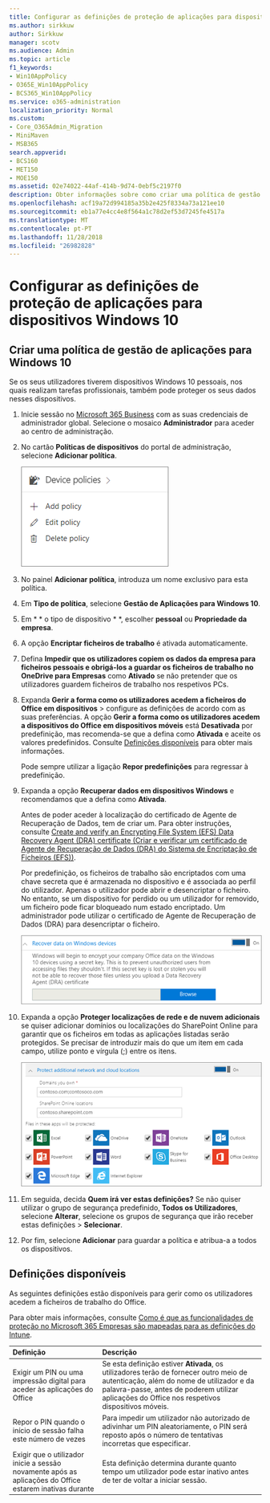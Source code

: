 ```yaml
---
title: Configurar as definições de proteção de aplicações para dispositivos Windows 10
ms.author: sirkkuw
author: Sirkkuw
manager: scotv
ms.audience: Admin
ms.topic: article
f1_keywords:
- Win10AppPolicy
- O365E_Win10AppPolicy
- BCS365_Win10AppPolicy
ms.service: o365-administration
localization_priority: Normal
ms.custom:
- Core_O365Admin_Migration
- MiniMaven
- MSB365
search.appverid:
- BCS160
- MET150
- MOE150
ms.assetid: 02e74022-44af-414b-9d74-0ebf5c2197f0
description: Obter informações sobre como criar uma política de gestão de aplicações e proteger os ficheiros de trabalho no Windows 10 dispositivos.
ms.openlocfilehash: acf19a72d994185a35b2e425f8334a73a121ee10
ms.sourcegitcommit: eb1a77e4cc4e8f564a1c78d2ef53d7245fe4517a
ms.translationtype: MT
ms.contentlocale: pt-PT
ms.lasthandoff: 11/28/2018
ms.locfileid: "26982828"
---
```

# <a name="set-application-protection-settings-for-windows-10-devices"></a>Configurar as definições de proteção de aplicações para dispositivos Windows 10

## <a name="create-an-app-management-policy-for-windows-10"></a>Criar uma política de gestão de aplicações para Windows 10

Se os seus utilizadores tiverem dispositivos Windows 10 pessoais, nos quais realizam tarefas profissionais, também pode proteger os seus dados nesses dispositivos.
  
1. Inicie sessão no [Microsoft 365 Business](https://portal.office.com) com as suas credenciais de administrador global. Selecione o mosaico **Administrador** para aceder ao centro de administração. 
    
2. No cartão **Políticas de dispositivos** do portal de administração, selecione **Adicionar política**.
    
    ![Device policies card in the admin center.](media/27c12b61-d112-4348-b557-4f3e46204797.png)
  
3. No painel **Adicionar política**, introduza um nome exclusivo para esta política. 
    
4. Em **Tipo de política**, selecione **Gestão de Aplicações para Windows 10**.
    
5. Em * * o tipo de dispositivo * *, escolher **pessoal** ou **Propriedade da empresa**.
    
6. A opção **Encriptar ficheiros de trabalho** é ativada automaticamente. 
    
7. Defina **Impedir que os utilizadores copiem os dados da empresa para ficheiros pessoais e obrigá-los a guardar os ficheiros de trabalho no OneDrive para Empresas** como **Ativado** se não pretender que os utilizadores guardem ficheiros de trabalho nos respetivos PCs. 
    
8. Expanda **Gerir a forma como os utilizadores acedem a ficheiros do Office em dispositivos** \> configure as definições de acordo com as suas preferências. A opção **Gerir a forma como os utilizadores acedem a dispositivos do Office em dispositivos móveis** está **Desativada** por predefinição, mas recomenda-se que a defina como **Ativada** e aceite os valores predefinidos. Consulte [Definições disponíveis](protection-settings-for-windows-10-devices.md#bkmk_settings) para obter mais informações. 
    
    Pode sempre utilizar a ligação **Repor predefinições** para regressar à predefinição. 
    
9. Expanda a opção **Recuperar dados em dispositivos Windows** e recomendamos que a defina como **Ativada**.
    
    Antes de poder aceder à localização do certificado de Agente de Recuperação de Dados, tem de criar um. Para obter instruções, consulte [Create and verify an Encrypting File System (EFS) Data Recovery Agent (DRA) certificate (Criar e verificar um certificado de Agente de Recuperação de Dados (DRA) do Sistema de Encriptação de Ficheiros (EFS))](https://go.microsoft.com/fwlink/p/?linkid=853700).
    
    Por predefinição, os ficheiros de trabalho são encriptados com uma chave secreta que é armazenada no dispositivo e é associada ao perfil do utilizador. Apenas o utilizador pode abrir e desencriptar o ficheiro. No entanto, se um dispositivo for perdido ou um utilizador for removido, um ficheiro pode ficar bloqueado num estado encriptado. Um administrador pode utilizar o certificado de Agente de Recuperação de Dados (DRA) para desencriptar o ficheiro.
    
    ![Browse to Data Recovery Agent certificate.](media/7d7d664f-b72f-4293-a3e7-d0fa7371366c.png)
  
10. Expanda a opção **Proteger localizações de rede e de nuvem adicionais** se quiser adicionar domínios ou localizações do SharePoint Online para garantir que os ficheiros em todas as aplicações listadas serão protegidos. Se precisar de introduzir mais do que um item em cada campo, utilize ponto e vírgula (;) entre os itens. 
    
    ![Expand Protect additional network and cloud locations, and enter domains or SharePoint Online sites you own.](media/7afaa0c7-ba53-456d-8c61-312c45e09625.png)
  
11. Em seguida, decida **Quem irá ver estas definições?** Se não quiser utilizar o grupo de segurança predefinido, **Todos os Utilizadores**, selecione **Alterar**, selecione os grupos de segurança que irão receber estas definições \> **Selecionar**.
    
12. Por fim, selecione **Adicionar** para guardar a política e atribua-a a todos os dispositivos. 
    
## <a name="available-settings"></a>Definições disponíveis

As seguintes definições estão disponíveis para gerir como os utilizadores acedem a ficheiros de trabalho do Office.
  
Para obter mais informações, consulte [Como é que as funcionalidades de proteção no Microsoft 365 Empresas são mapeadas para as definições do Intune](map-protection-features-to-intune-settings.md).
  
|**Definição**|**Descrição**|
|:-----|:-----|
|Exigir um PIN ou uma impressão digital para aceder às aplicações do Office  <br/> |Se esta definição estiver **Ativada**, os utilizadores terão de fornecer outro meio de autenticação, além do nome de utilizador e da palavra-passe, antes de poderem utilizar aplicações do Office nos respetivos dispositivos móveis.  <br/> |
|Repor o PIN quando o início de sessão falha este número de vezes  <br/> |Para impedir um utilizador não autorizado de adivinhar um PIN aleatoriamente, o PIN será reposto após o número de tentativas incorretas que especificar.  <br/> |
|Exigir que o utilizador inicie a sessão novamente após as aplicações do Office estarem inativas durante  <br/> |Esta definição determina durante quanto tempo um utilizador pode estar inativo antes de ter de voltar a iniciar sessão.  <br/> |
   


